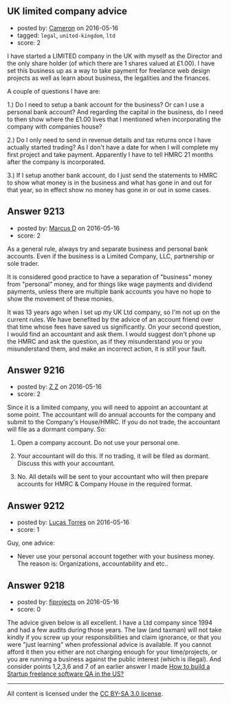 ## UK limited company advice

- posted by: [Cameron](https://stackexchange.com/users/115185/cameron) on 2016-05-16
- tagged: `legal`, `united-kingdom`, `ltd`
- score: 2

<p>I have started a LIMITED company in the UK with myself as the Director and the only share holder (of which there are 1 shares valued at £1.00). I have set this business up as a way to take payment for freelance web design projects as well as learn about business, the legalities and the finances.</p>

<p>A couple of questions I have are:</p>

<p>1.) Do I need to setup a bank account for the business? Or can I use a personal bank account? And regarding the capital in the business, do I need to then show where the £1.00 lives that I mentioned when incorporating the company with companies house?</p>

<p>2.) Do I only need to send in revenue details and tax returns once I have actually started trading? As I don't have a date for when I will complete my first project and take payment. Apparently I have to tell HMRC 21 months after the company is incorporated.</p>

<p>3.) If I setup another bank account, do I just send the statements to HMRC to show what money is in the business and what has gone in and out for that year, so in effect show no money has gone in or out in some cases.</p>



## Answer 9213

- posted by: [Marcus D](https://stackexchange.com/users/258531/marcus-d) on 2016-05-16
- score: 2

<p>As a general rule, always try and separate business and personal bank accounts. Even if the business is a Limited Company, LLC, partnership or sole trader.</p>

<p>It is considered good practice to have a separation of "business" money from "personal" money, and for things like wage payments and dividend payments, unless there are multiple bank accounts you have no hope to show the movement of these monies.</p>

<p>It was 13 years ago when I set up my UK Ltd company, so I'm not up on the current rules. We have benefited by the advice of an account friend over that time whose fees have saved us significantly. On your second question, I would find an accountant and ask them. I would suggest don't phone up the HMRC and ask the question, as if they misunderstand you or you misunderstand them, and make an incorrect action, it is still your fault.</p>



## Answer 9216

- posted by: [Z Z](https://stackexchange.com/users/7691178/z-z) on 2016-05-16
- score: 2

<p>Since it is a limited company, you will need to appoint an accountant at some point. The accountant will do annual accounts for the company and submit to the Company's House/HMRC. If you do not trade, the accountant will file as a dormant company. So:</p>

<ol>
<li><p>Open a company account. Do not use your personal one.</p></li>
<li><p>Your accountant will do this. If no trading, it will be filed as dormant. Discuss this with your accountant. </p></li>
<li><p>No. All details will be sent to your accountant who will then prepare accounts for HMRC &amp; Company House in the required format.</p></li>
</ol>



## Answer 9212

- posted by: [Lucas Torres](https://stackexchange.com/users/5780883/lucas-torres) on 2016-05-16
- score: 1

<p>Guy, one advice:</p>

<ul>
<li>Never use your personal account together with your business money. The reason is: Organizations, accountability and etc..</li>
</ul>



## Answer 9218

- posted by: [fiprojects](https://stackexchange.com/users/5370155/fiprojects) on 2016-05-16
- score: 0

<p>The advice given below is all excellent. I have a Ltd company since 1994 and had a few audits during those years. The law (and taxman) will not take kindly if you screw up your responsibilities and claim ignorance, or that you were "just learning" when professional advice is available. If you cannot afford it then you either are not charging enough for your time/projects, or you are running a business against the public interest (which is illegal). And consider points 1,2,3,6 and 7 of an earlier answer I made <a href="https://startups.stackexchange.com/questions/8576/how-to-build-a-startup-freelance-software-qa-in-the-us/8585#8585">How to build a Startup freelance software QA in the US?</a></p>




---

All content is licensed under the [CC BY-SA 3.0 license](https://creativecommons.org/licenses/by-sa/3.0/).
